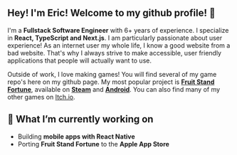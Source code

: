 ## Hey! I'm Eric! Welcome to my github profile! 👋

I'm a **Fullstack Software Engineer** with 6+ years of experience. I specialize in **React, TypeScript and Next.js**. I am particularly passionate about user experience! As an internet user my whole life, I know a good website from a bad website. That's why I always strive to make accessible, user friendly applications that people will actually want to use. 

Outside of work, I love making games! You will find several of my game repo's here on my github page. My most popular project is **[Fruit Stand Fortune](https://store.steampowered.com/app/3306030/Fruit_Stand_Fortune/)**, available on **[Steam](https://store.steampowered.com/app/3306030/Fruit_Stand_Fortune/)** and **[Android](https://play.google.com/store/apps/details?id=org.ggg.fruitstandfortune)**. You can also find many of my other games on [Itch.io](https://gummygrenadegames.itch.io/). 

## 🌱 What I’m currently working on
- Building **mobile apps with React Native**  
- Porting **Fruit Stand Fortune** to the **Apple App Store**  
